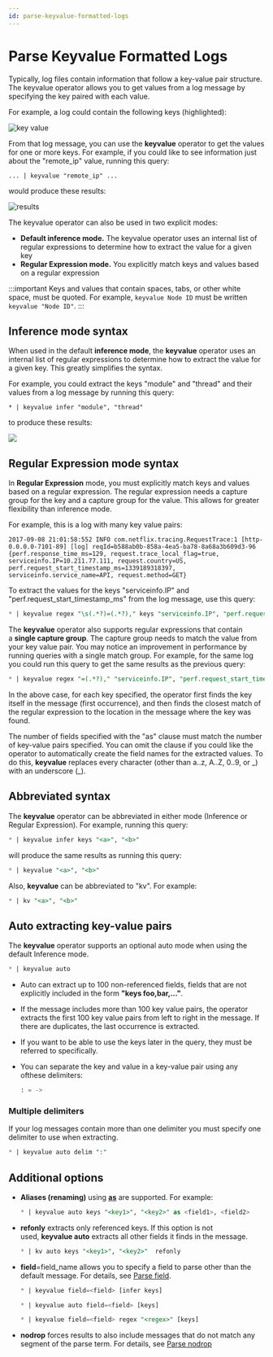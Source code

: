 ```yaml
---
id: parse-keyvalue-formatted-logs
---
```


# Parse Keyvalue Formatted Logs

Typically, log files contain information that follow a key-value pair structure. The keyvalue operator allows you to get values from a log message by specifying the key paired with each value.

For example, a log could contain the following keys (highlighted):

![key value](/img/snippet/query-search/Keyvalue_highlight.png)

From that log message, you can use the **keyvalue** operator to get the values for one or more keys. For example, if you could like to see information just about the "remote_ip" value, running this query:

`... | keyvalue "remote_ip" ...`

would produce these results:

![results](/img/snippet/query-search/Keyvalue_results.png)

The keyvalue operator can also be used in two explicit modes:

* **Default inference mode.** The keyvalue operator uses an internal list of regular expressions to determine how to extract the value for a given key
* **Regular Expression mode.** You explicitly match keys and values based on a regular expression

:::important
Keys and values that contain spaces, tabs, or other white space, must be quoted. For example, `keyvalue Node ID` must be written `keyvalue "Node ID"`.
:::

## Inference mode syntax

When used in the default **inference mode**, the **keyvalue** operator uses an internal list of regular expressions to determine how to extract the value for a given key. This greatly simplifies the syntax.

For example, you could extract the keys "module" and "thread" and their values from a log message by running this query:

`* | keyvalue infer "module", "thread"`

to produce these results:

![](/img/snippet/query-search/keyvalue_infer_example_results.png)

## Regular Expression mode syntax

In **Regular Expression** mode, you must explicitly match keys and values based on a regular expression. The regular expression needs a capture group for the key and a capture group for the value. This allows for greater flexibility than inference mode.

For example, this is a log with many key value pairs:

```
2017-09-08 21:01:58:552 INFO com.netflix.tracing.RequestTrace:1 [http-0.0.0.0-7101-89] [log] reqId=b588ab0b-858a-4ea5-ba78-8a68a3b609d3-96 {perf.response_time_ms=129, request.trace_local_flag=true, serviceinfo.IP=10.211.77.111, request.country=US, perf.request_start_timestamp_ms=1339189318397, serviceinfo.service_name=API, request.method=GET}
```

To extract the values for the keys "serviceinfo.IP" and "perf.request_start_timestamp_ms" from the log message, use this query:

```sql
* | keyvalue regex "\s(.*?)=(.*?)," keys "serviceinfo.IP", "perf.request_start_timestamp_ms" as ip, start_ms
```

The **keyvalue** operator also supports regular expressions that contain a **single capture group**. The capture group needs to match the value from your key value pair. You may notice an improvement in performance by running queries with a single match group. For example, for the same log you could run this query to get the same results as the previous query:

```sql
* | keyvalue regex "=(.*?)," "serviceinfo.IP", "perf.request_start_timestamp_ms"
```

In the above case, for each key specified, the operator first finds the key itself in the message (first occurrence), and then finds the closest match of the regular expression to the location in the message where the key was found.

The number of fields specified with the "as" clause must match the number of key-value pairs specified. You can omit the clause if you could like the operator to automatically create the field names for the extracted values. To do this, **keyvalue** replaces every character (other than a..z, A..Z, 0..9, or \_) with an underscore (\_).

## Abbreviated syntax

The **keyvalue** operator can be abbreviated in either mode (Inference or Regular Expression). For example, running this query:

```sql
* | keyvalue infer keys "<a>", "<b>"
```

will produce the same results as running this query:

```sql
* | keyvalue "<a>", "<b>"
```

Also, **keyvalue** can be abbreviated to "kv". For example:

```sql
* | kv "<a>", "<b>"
```

## Auto extracting key-value pairs

The **keyvalue** operator supports an optional auto mode when using the default Inference mode.

```sql
* | keyvalue auto
```

* Auto can extract up to 100 non-referenced fields, fields that are not explicitly included in the form **"keys foo,bar,..."**.
* If the message includes more than 100 key value pairs, the operator extracts the first 100 key value pairs from left to right in the message. If there are duplicates, the last occurrence is extracted.
* If you want to be able to use the keys later in the query, they must be referred to specifically.
* You can separate the key and value in a key-value pair using any ofthese delimiters:

    ```sql
    : = ->
    ```

### Multiple delimiters

If your log messages contain more than one delimiter you must specify
one delimiter to use when extracting.

```sql
* | keyvalue auto delim ":"
```

## Additional options

* **Aliases (renaming)** using [**as**](../Search-Operators/as-operator.md "as operator") are supported. For example:

    ```sql
    * | keyvalue auto keys "<key1>", "<key2>" as <field1>, <field2>
    ```

* **refonly** extracts only referenced keys. If this option is not used, **keyvalue auto** extracts all other fields it finds in the message.

    ```sql
    * | kv auto keys "<key1>", "<key2>"  refonly
    ```

* **field**=field_name allows you to specify a field to parse other than the default message. For details, see [Parse field](parse-field-option.md).

    ```sql
    * | keyvalue field=<field> [infer keys]
    ```

    ```sql
    * | keyvalue auto field=<field> [keys]
    ```

    ```sql
    * | keyvalue field=<field> regex "<regex>" [keys]
    ```

* **nodrop** forces results to also include messages that do not match any segment of the parse term. For details, see [Parse nodrop](parse-nodrop-option.md)
